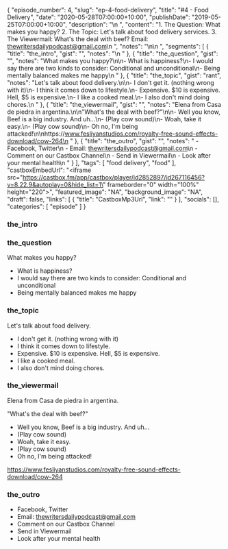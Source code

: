 {
	"episode_number": 4,
	"slug": "ep-4-food-delivery",
	"title": "#4 - Food Delivery",
	"date": "2020-05-28T07:00:00+10:00",
	"publishDate": "2019-05-25T07:00:00+10:00",
	"description": "\n  ",
	"content": "1. The Question: What makes you happy? 2. The Topic: Let's talk about food delivery services. 3. The Viewermail: What's the deal with beef? Email: thewritersdailypodcast@gmail.com\n  ",
	"notes": "\n\n  ",
	"segments": [
		{
			"title": "the_intro",
			"gist": "",
			"notes": "\n      "
		},
		{
			"title": "the_question",
			"gist": "",
			"notes": "What makes you happy?\n\n- What is happiness?\n- I would say there are two kinds to consider: Conditional and unconditional\n- Being mentally balanced makes me happy\n      "
		},
		{
			"title": "the_topic",
			"gist": "rant",
			"notes": "Let's talk about food delivery.\n\n- I don't get it. (nothing wrong with it)\n- I think it comes down to lifestyle.\n- Expensive. $10 is expensive. Hell, $5 is expensive.\n- I like a cooked meal.\n- I also don't mind doing chores.\n      "
		},
		{
			"title": "the_viewermail",
			"gist": "",
			"notes": "Elena from Casa de piedra in argentina.\n\n\"What's the deal with beef?\"\n\n- Well you know, Beef is a big industry. And uh...\n- (Play cow sound)\n- Woah, take it easy.\n- (Play cow sound)\n- Oh no, I'm being attacked!\n\nhttps://www.fesliyanstudios.com/royalty-free-sound-effects-download/cow-264\n      "
		},
		{
			"title": "the_outro",
			"gist": "",
			"notes": "  - Facebook, Twitter\n  - Email: thewritersdailypodcast@gmail.com\n  - Comment on our Castbox Channel\n  - Send in Viewermail\n  - Look after your mental health\n      "
		}
	],
	"tags": [
		"food delivery",
		"food"
	],
	"castboxEmbedUrl": "<iframe src=\"https://castbox.fm/app/castbox/player/id2852897/id267116456?v=8.22.9&autoplay=0&hide_list=1\" frameborder=\"0\" width=\"100%\" height=\"220\"></iframe>",
	"featured_image": "NA",
	"background_image": "NA",
	"draft": false,
	"links": [
		{
			"title": "CastboxMp3Url",
			"link": ""
		}
	],
	"socials": [],
	"categories": [
		"episode"
	]
}

### the_intro


      
### the_question

What makes you happy?

- What is happiness?
- I would say there are two kinds to consider: Conditional and unconditional
- Being mentally balanced makes me happy
      
### the_topic

Let's talk about food delivery.

- I don't get it. (nothing wrong with it)
- I think it comes down to lifestyle.
- Expensive. $10 is expensive. Hell, $5 is expensive.
- I like a cooked meal.
- I also don't mind doing chores.
      
### the_viewermail

Elena from Casa de piedra in argentina.

"What's the deal with beef?"

- Well you know, Beef is a big industry. And uh...
- (Play cow sound)
- Woah, take it easy.
- (Play cow sound)
- Oh no, I'm being attacked!

https://www.fesliyanstudios.com/royalty-free-sound-effects-download/cow-264
      
### the_outro

  - Facebook, Twitter
  - Email: thewritersdailypodcast@gmail.com
  - Comment on our Castbox Channel
  - Send in Viewermail
  - Look after your mental health
      
